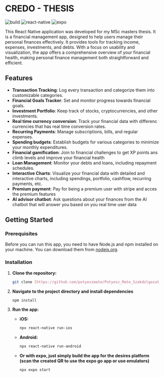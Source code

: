 # CREDO - THESIS

![build](https://img.shields.io/badge/build-passing-brightgreen)
![react-native](https://img.shields.io/badge/react--native-v0.73.2-informational)
![expo](https://img.shields.io/badge/expo-v50.0.2-informational)


This React Native application was developed for my MSc masters thesis. It is a financial management app, designed to help users manage their personal finances effectively.  It provides tools for tracking income, expenses, investments, and debts. With a focus on usability and visualization, the app offers a comprehensive overview of your financial health, making personal finance management both straightforward and efficient.

## Features

- **Transaction Tracking**: Log every transaction and categorize them into customizable categories.
- **Financial Goals Tracker**: Set and monitor progress towards financial goals.
- **Investment Portfolio**: Keep track of stocks, cryptocurrencies, and other investments.
- **Real time currency conversion**: Track your financial data with differenc currencies that has real time conversion rates.
- **Recurring Payments**: Manage subscriptions, bills, and regular expenses.
- **Spending budgets**:  Establish budgets for various categories to minimize your monthly expenditures.
- **Financial gamification**: Join to financial challenges to get XP points ans climb levels and improve your financial health
- **Loan Management**: Monitor your debts and loans, including repayment schedules.
- **Interactive Charts**: Visualize your financial data with detailed and interactive charts, including spendings, portfolio, cashflow, recurring payments, etc.
- **Premium payment**: Pay for being a premium user with stripe and acces the premium features
- **AI advisor chatbot**: Ask questions about your finances from the AI chatbot that will answer you based on you real time user data


## Getting Started

### Prerequisites

Before you can run this app, you need to have Node.js and npm installed on your machine. You can download them from [nodejs.org](https://nodejs.org/).

### Installation

1. **Clone the repository:**

   ```bash
   git clone [https://github.com/potyeszmate/Potyesz_Mate_Szakdolgozat_Credo.git]

2. **Navigate to the project directory and install dependencies**

   ```bash
   npm install

3. **Run the app:**

   - **iOS:**
     ```bash
     npx react-native run-ios
     ```

   - **Android:**
     ```bash
     npx react-native run-android
     ```

   - **Or with expo, just simply build the app for the desires platform (scan the created QR to use the expo go app or use emulators)**
     ```bash
     npx expo start
     ```



